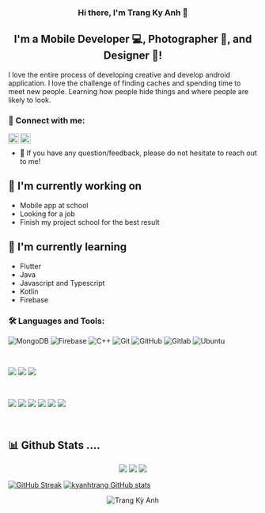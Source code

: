 
<h3 align="center">
Hi there, I'm Trang Ky Anh</a> 👋
</h3>

<h2 align="center">
I'm a Mobile Developer 💻, Photographer 📸, and Designer 🎨!
</h2> 

I love the entire process of developing creative and develop android application. I love the challenge of finding caches and spending time to meet new people. Learning how people hide things and where people are likely to look.

### 🤝 Connect with me:

<a href="https://www.facebook.com/trangkyanh/"><img align="left" src="https://raw.githubusercontent.com/yushi1007/yushi1007/main/images/linkedin.svg" alt="Trang Ky Anh | LinkedIn" width="21px"/></a>
<a href="https://www.instagram.com/tk.ank/"><img align="left" src="https://raw.githubusercontent.com/yushi1007/yushi1007/main/images/instagram.svg" alt=" Trang Ky Anh| Instagram" width="21px"/></a>
</br>
- 💬 If you have any question/feedback, please do not hesitate to reach out to me!

## 🔭 I'm currently working on

- Mobile app at school
- Looking for a job
- Finish my project school for the best result

## 🌱 I'm currently learning

- Flutter
- Java
- Javascript and Typescript
- Kotlin
- Firebase

### 🛠️ Languages and Tools:

![MongoDB](https://img.shields.io/badge/-MongoDB-black?style=flat-square&logo=mongodb)
![Firebase](https://img.shields.io/badge/-Firebase-black?style=flat-square&logo=Firebase)
![C++](https://img.shields.io/badge/-C++-black?style=flat-square&logo=c)
![Git](https://img.shields.io/badge/-Git-black?style=flat-square&logo=git)
![GitHub](https://img.shields.io/badge/-GitHub-black?style=flat-square&logo=github)
![Gitlab](https://img.shields.io/badge/-Gitlab-black?style=flat-square&logo=gitlab)
![Ubuntu](https://img.shields.io/badge/-Ubuntu-black?style=flat-square&logo=ubuntu)

</br>

![](https://img.shields.io/badge/Style-Bootstrap-informational?style=flat&logo=Bootstrap&color=7952B3)
![](https://img.shields.io/badge/Style-CSS3-informational?style=flat&logo=CSS3&color=1572B6)
![](https://img.shields.io/badge/Style-styled--components-informational?style=flat&logo=styled-components&color=DB7093)


</br>

![](https://img.shields.io/badge/Tools-Figma-informational?style=flat&logo=Figma&color=F24E1E)
![](https://img.shields.io/badge/Tools-NPM-informational?style=flat&logo=NPM&color=CB3837)
![](https://img.shields.io/badge/Tools-Heroku-informational?style=flat&logo=Heroku&color=430098)
![](https://img.shields.io/badge/Tools-Netlify-informational?style=flat&logo=netlify&color=00C7B7)
![](https://img.shields.io/badge/Tools-Git-informational?style=flat&logo=Git&color=F05032)
![](https://img.shields.io/badge/Tools-GitHub-informational?style=flat&logo=GitHub&color=181717)



<br>
 <h2> 📊 Github Stats ....</h2>
<p align="center">
<img src="http://github-profile-summary-cards.vercel.app/api/cards/most-commit-language?username=kyanhtrang&theme=solarized_dark">
<img src="http://github-profile-summary-cards.vercel.app/api/cards/stats?username=kyanhtrang&theme=solarized_dark">
<img src="http://github-profile-summary-cards.vercel.app/api/cards/productive-time?username=kyanhtrang&theme=solarized_dark&utcOffset=8">
	
</p>

[![GitHub Streak](https://github-readme-streak-stats.herokuapp.com?user=kyanhtrang&theme=algolia&date_format=M%20j%5B%2C%20Y%5D)](https://git.io/streak-stats) 
[![kyanhtrang GitHub stats](https://github-readme-stats.vercel.app/api?username=kyanhtrang&theme=algolia)](https://github.com/kyanhtrang/github-readme-stats)
<p align="center"><img src="https://github-readme-stats.vercel.app/api/top-langs/?username=kyanhtrang&theme=algolia&layout=compact" alt="Trang Kỳ Anh" /></p>

<br>

